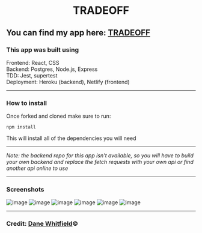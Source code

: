 <h1 align=center>TRADEOFF</h1>

## You can find my app here: [TRADEOFF](https://tradeoff.netlify.app)

### This app was built using
Frontend: React, CSS
<br>
Backend: Postgres, Node.js, Express
<br>
TDD: Jest, supertest
<br>
Deployment: Heroku (backend), Netlify (frontend)

---

### How to install
Once forked and cloned make sure to run:
```
npm install
```
This will install all of the dependencies you will need

---
_Note: the backend repo for this app isn't available, so you will have to build your own backend and replace the fetch requests with your own api or find another api online to use_

---
### Screenshots

![image](https://user-images.githubusercontent.com/80724506/163559917-18882e5d-3a91-4f3f-81d1-8ed94fa6bcd3.png)
![image](https://user-images.githubusercontent.com/80724506/163560016-c2eaa7de-8f7d-4eea-b0c6-775333972963.png)
![image](https://user-images.githubusercontent.com/80724506/163560527-e97c663e-3e86-497a-85f9-3ec131a28d13.png)
![image](https://user-images.githubusercontent.com/80724506/163560630-b3946c90-61d9-4066-8c66-bf86d8824bcd.png)
![image](https://user-images.githubusercontent.com/80724506/163560760-62bd7003-7c3f-4882-84a5-a932e4eee61f.png)
![image](https://user-images.githubusercontent.com/80724506/163560909-58f8f19c-b9bb-4849-9859-27cd7f6d4207.png)


---
### Credit: [Dane Whitfield](https://github.com/danewhitfield)&copy;
